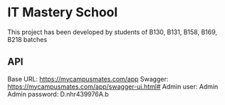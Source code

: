 # IT Mastery School

This project has been developed by students of B130, B131, B158, B169, B218 batches

## API

Base URL: https://mycampusmates.com/app
Swagger: https://mycampusmates.com/app/swagger-ui.html#
Admin user: Admin
Admin password: D.nhr439976A.b




